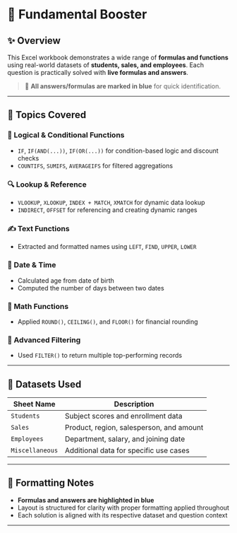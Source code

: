 # 📘 Fundamental Booster

## ✨ Overview  
This Excel workbook demonstrates a wide range of **formulas and functions** using real-world datasets of **students, sales, and employees**. Each question is practically solved with **live formulas and answers**.

> 🔵 **All answers/formulas are marked in blue** for quick identification.

---

## 🧩 Topics Covered

### 🧠 Logical & Conditional Functions  
- `IF`, `IF(AND(...))`, `IF(OR(...))` for condition-based logic and discount checks  
- `COUNTIFS`, `SUMIFS`, `AVERAGEIFS` for filtered aggregations

### 🔍 Lookup & Reference  
- `VLOOKUP`, `XLOOKUP`, `INDEX + MATCH`, `XMATCH` for dynamic data lookup  
- `INDIRECT`, `OFFSET` for referencing and creating dynamic ranges

### ✍️ Text Functions  
- Extracted and formatted names using `LEFT`, `FIND`, `UPPER`, `LOWER`

### 📅 Date & Time  
- Calculated age from date of birth  
- Computed the number of days between two dates

### 🔢 Math Functions  
- Applied `ROUND()`, `CEILING()`, and `FLOOR()` for financial rounding

### 🔄 Advanced Filtering  
- Used `FILTER()` to return multiple top-performing records

---

## 📁 Datasets Used

| Sheet Name      | Description                                |
|------------------|--------------------------------------------|
| `Students`       | Subject scores and enrollment data         |
| `Sales`          | Product, region, salesperson, and amount   |
| `Employees`      | Department, salary, and joining date       |
| `Miscellaneous`  | Additional data for specific use cases      |

---

## 🎨 Formatting Notes  
- **Formulas and answers are highlighted in blue**  
- Layout is structured for clarity with proper formatting applied throughout  
- Each solution is aligned with its respective dataset and question context

---
